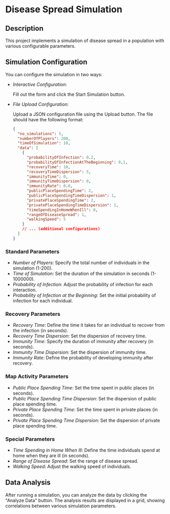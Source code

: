 # Disease Spread Simulation

## Description

This project implements a simulation of disease spread in a population with various configurable parameters.

## Simulation Configuration

You can configure the simulation in two ways:

- _Interactive Configuration_:

  Fill out the form and click the Start Simulation button.

- _File Upload Configuration_:

  Upload a JSON configuration file using the Upload button.
  The file should have the following format:

  ```json
  {
    "no_simulations": 5,
    "numberOfPlayers": 200,
    "timeOfSimulation": 10,
    "data": [
      {
        "probabilityOfInfection": 0.2,
        "probabilityOfInfectionAtTheBeginning": 0.1,
        "recoveryTime": 10,
        "recoveryTimeDispersion": 5,
        "immunityTime": 0,
        "immunityTimeDispersion": 0,
        "immunityRate": 0.0,
        "publicPlaceSpendingTime": 2,
        "publicPlaceSpendingTimeDispersion": 1,
        "privatePlaceSpendingTime": 2,
        "privatePlaceSpendingTimeDispersion": 1,
        "timeSpendingInHomeWhenIll": 0,
        "rangeOfDiseaseSpread": 1,
        "walkingSpeed": 5
      }
      // ... (additional configurations)
    ]
  }
  ```

### Standard Parameters

- _Number of Players_: Specify the total number of individuals in the simulation (1-200).
- _Time of Simulation_: Set the duration of the simulation in seconds (1-1000000).
- _Probability of Infection_: Adjust the probability of infection for each interaction.
- _Probability of Infection at the Beginning_: Set the initial probability of infection for each individual.

### Recovery Parameters

- _Recovery Time_: Define the time it takes for an individual to recover from the infection (in seconds).
- _Recovery Time Dispersion_: Set the dispersion of recovery time.
- _Immunity Time_: Specify the duration of immunity after recovery (in seconds).
- _Immunity Time Dispersion_: Set the dispersion of immunity time.
- _Immunity Rate_: Define the probability of developing immunity after recovery.

### Map Activity Parameters

- _Public Place Spending Time_: Set the time spent in public places (in seconds).
- _Public Place Spending Time Dispersion_: Set the dispersion of public place spending time.
- _Private Place Spending Time_: Set the time spent in private places (in seconds).
- _Private Place Spending Time Dispersion_: Set the dispersion of private place spending time.

### Special Parameters

- _Time Spending in Home When Ill_: Define the time individuals spend at home when they are ill (in seconds).
- _Range of Disease Spread_: Set the range of disease spread.
- _Walking Speed_: Adjust the walking speed of individuals.

## Data Analysis

After running a simulation, you can analyze the data by clicking the "Analyze Data" button. The analysis results are displayed in a grid, showing correlations between various simulation parameters.
